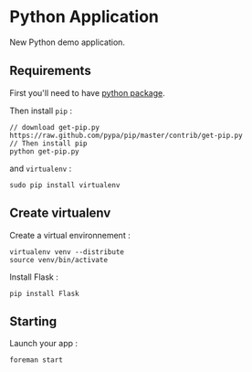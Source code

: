 # Python Application

New Python demo application. 

## Requirements

First you'll need to have [python package](http://www.python.org/download/).

Then install `pip` : 
	
	// download get-pip.py
	https://raw.github.com/pypa/pip/master/contrib/get-pip.py
	// Then install pip
	python get-pip.py

and `virtualenv` :

	sudo pip install virtualenv


## Create virtualenv

Create a virtual environnement :

	virtualenv venv --distribute
	source venv/bin/activate

Install Flask :

	pip install Flask


## Starting

Launch your app :

	foreman start